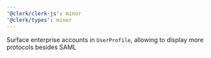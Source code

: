 ```yaml
---
'@clerk/clerk-js': minor
'@clerk/types': minor
---
```


Surface enterprise accounts in `UserProfile`, allowing to display more protocols besides SAML
